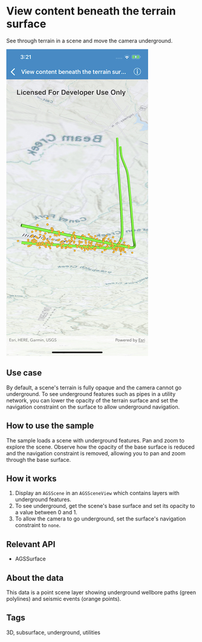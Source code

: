 # View content beneath the terrain surface

See through terrain in a scene and move the camera underground.

![View content beneath the terrain surface sample](view-content-beneath.png)

## Use case

By default, a scene's terrain is fully opaque and the camera cannot go underground. To see underground features such as pipes in a utility network, you can lower the opacity of the terrain surface and set the navigation constraint on the surface to allow underground navigation.

## How to use the sample

The sample loads a scene with underground features. Pan and zoom to explore the scene. Observe how the opacity of the base surface is reduced and the navigation constraint is removed, allowing you to pan and zoom through the base surface.

## How it works

1. Display an `AGSScene` in an `AGSSceneView` which contains layers with underground features.
2. To see underground, get the scene's base surface and set its opacity to a value between 0 and 1.
2. To allow the camera to go underground, set the surface's navigation constraint to `none`.

## Relevant API

* AGSSurface

## About the data

This data is a point scene layer showing underground wellbore paths (green polylines) and seismic events (orange points).

## Tags

3D, subsurface, underground, utilities
